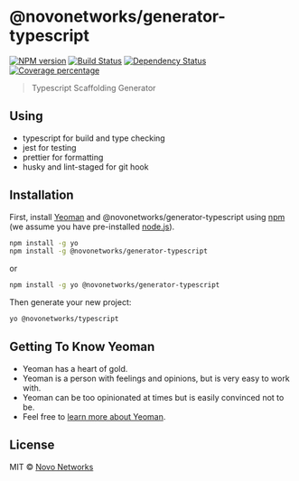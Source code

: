 # @novonetworks/generator-typescript
[![NPM version][npm-image]][npm-url] [![Build Status][travis-image]][travis-url] [![Dependency Status][daviddm-image]][daviddm-url] [![Coverage percentage][coveralls-image]][coveralls-url]
> Typescript Scaffolding Generator

## Using

- typescript for build and type checking
- jest for testing
- prettier for formatting
- husky and lint-staged for git hook

## Installation

First, install [Yeoman](http://yeoman.io) and @novonetworks/generator-typescript using [npm](https://www.npmjs.com/) (we assume you have pre-installed [node.js](https://nodejs.org/)).

```bash
npm install -g yo
npm install -g @novonetworks/generator-typescript
```
or
```bash
npm install -g yo @novonetworks/generator-typescript
```

Then generate your new project:

```bash
yo @novonetworks/typescript
```

## Getting To Know Yeoman

 * Yeoman has a heart of gold.
 * Yeoman is a person with feelings and opinions, but is very easy to work with.
 * Yeoman can be too opinionated at times but is easily convinced not to be.
 * Feel free to [learn more about Yeoman](http://yeoman.io/).

## License

MIT © [Novo Networks](http://www.novonetworks.com/)


[npm-image]: https://badge.fury.io/js/%40novonetworks%2Fgenerator-typescript.svg
[npm-url]: https://npmjs.org/package/%40novonetworks%2Fgenerator-typescript
[travis-image]: https://travis-ci.org/novonetworks/generator-typescript.svg?branch=master
[travis-url]: https://travis-ci.org/novonetworks/generator-typescript
[daviddm-image]: https://david-dm.org/novonetworks/generator-typescript.svg?theme=shields.io
[daviddm-url]: https://david-dm.org/novonetworks/generator-typescript
[coveralls-image]: https://coveralls.io/repos/novonetworks/generator-typescript/badge.svg
[coveralls-url]: https://coveralls.io/r/novonetworks/generator-typescript
